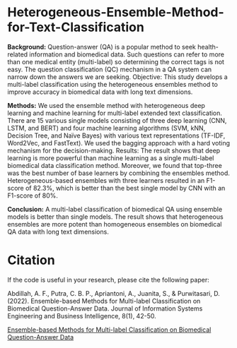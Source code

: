 # Heterogeneous-Ensemble-Method-for-Text-Classification

**Background:** Question-answer (QA) is a popular method to seek health-related information and biomedical data. Such questions can refer to more than one medical entity (multi-label) so determining the correct tags is not easy. The question classification (QC) mechanism in a QA system can narrow down the answers we are seeking. Objective: This study develops a multi-label classification using the heterogeneous ensembles method to improve accuracy in biomedical data with long text dimensions.

**Methods:** We used the ensemble method with heterogeneous deep learning and machine learning for multi-label extended text classification. There are 15 various single models consisting of three deep learning (CNN, LSTM, and BERT) and four machine learning algorithms (SVM, kNN, Decision Tree, and Naïve Bayes) with various text representations (TF-IDF, Word2Vec, and FastText). We used the bagging approach with a hard voting mechanism for the decision-making. Results: The result shows that deep learning is more powerful than machine learning as a single multi-label biomedical data classification method. Moreover, we found that top-three was the best number of base learners by combining the ensembles method. Heterogeneous-based ensembles with three learners resulted in an F1-score of 82.3%, which is better than the best single model by CNN with an F1-score of 80%.

**Conclusion:** A multi-label classification of biomedical QA using ensemble models is better than single models. The result shows that heterogeneous ensembles are more potent than homogeneous ensembles on biomedical QA data with long text dimensions.


# Citation
If the code is useful in your research, please cite the following paper:

Abdillah, A. F., Putra, C. B. P., Apriantoni, A., Juanita, S., & Purwitasari, D. (2022). Ensemble-based Methods for Multi-label Classification on Biomedical Question-Answer Data. Journal of Information Systems Engineering and Business Intelligence, 8(1), 42-50.

[Ensemble-based Methods for Multi-label Classification on Biomedical Question-Answer Data](https://doi.org/10.21609/jiki.v14i1.959)

